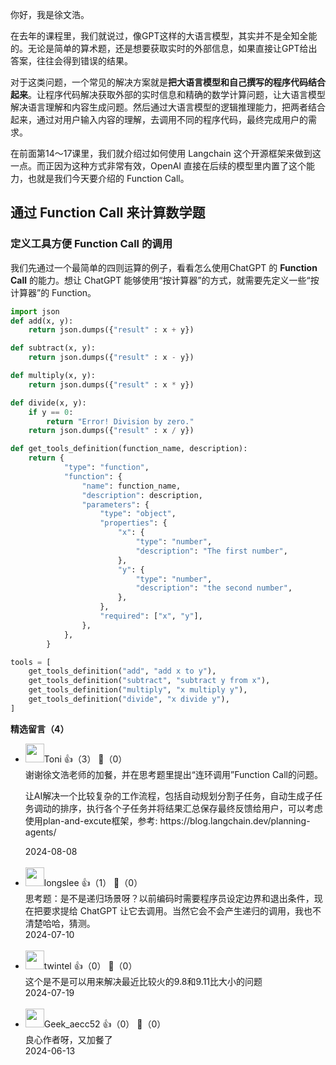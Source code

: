 你好，我是徐文浩。

在去年的课程里，我们就说过，像GPT这样的大语言模型，其实并不是全知全能的。无论是简单的算术题，还是想要获取实时的外部信息，如果直接让GPT给出答案，往往会得到错误的结果。

对于这类问题，一个常见的解决方案就是**把大语言模型和自己撰写的程序代码结合起来**。让程序代码解决获取外部的实时信息和精确的数学计算问题，让大语言模型解决语言理解和内容生成问题。然后通过大语言模型的逻辑推理能力，把两者结合起来，通过对用户输入内容的理解，去调用不同的程序代码，最终完成用户的需求。

在前面第14～17课里，我们就介绍过如何使用 Langchain 这个开源框架来做到这一点。而正因为这种方式非常有效，OpenAI 直接在后续的模型里内置了这个能力，也就是我们今天要介绍的 Function Call。

## 通过 Function Call 来计算数学题

### 定义工具方便 Function Call 的调用

我们先通过一个最简单的四则运算的例子，看看怎么使用ChatGPT 的 **Function Call** 的能力。想让 ChatGPT 能够使用“按计算器”的方式，就需要先定义一些“按计算器”的 Function。

```python
import json
def add(x, y):
    return json.dumps({"result" : x + y})

def subtract(x, y):
    return json.dumps({"result" : x - y})

def multiply(x, y):
    return json.dumps({"result" : x * y})

def divide(x, y):
    if y == 0:
        return "Error! Division by zero."
    return json.dumps({"result" : x / y})

def get_tools_definition(function_name, description):
    return {
            "type": "function",
            "function": {
                "name": function_name,
                "description": description,
                "parameters": {
                    "type": "object",
                    "properties": {
                        "x": {
                            "type": "number",
                            "description": "The first number",
                        },
                        "y": {
                            "type": "number",
                            "description": "the second number",
                        },
                    },
                    "required": ["x", "y"],
                },
            },
        }

tools = [
    get_tools_definition("add", "add x to y"),
    get_tools_definition("subtract", "subtract y from x"),
    get_tools_definition("multiply", "x multiply y"),
    get_tools_definition("divide", "x divide y"),
]

```
<div><strong>精选留言（4）</strong></div><ul>
<li><img src="https://static001.geekbang.org/account/avatar/00/30/ef/2d/757bb0d3.jpg" width="30px"><span>Toni</span> 👍（3） 💬（0）<div>谢谢徐文浩老师的加餐，并在思考题里提出“连环调用”Function Call的问题。

让AI解决一个比较复杂的工作流程，包括自动规划分割子任务，自动生成子任务调动的排序，执行各个子任务并将结果汇总保存最终反馈给用户，可以考虑使用plan-and-excute框架，参考: https:&#47;&#47;blog.langchain.dev&#47;planning-agents&#47;</div>2024-08-08</li><br/><li><img src="https://static001.geekbang.org/account/avatar/00/16/5e/82/438c8534.jpg" width="30px"><span>longslee</span> 👍（1） 💬（0）<div>思考题：是不是递归场景呀？以前编码时需要程序员设定边界和退出条件，现在把要求提给 ChatGPT 让它去调用。当然它会不会产生递归的调用，我也不清楚哈哈，猜测。</div>2024-07-10</li><br/><li><img src="https://static001.geekbang.org/account/avatar/00/27/4c/da/cb29f794.jpg" width="30px"><span>twintel</span> 👍（0） 💬（0）<div>这个是不是可以用来解决最近比较火的9.8和9.11比大小的问题</div>2024-07-19</li><br/><li><img src="https://thirdwx.qlogo.cn/mmopen/vi_32/Q0j4TwGTfTIXat0F1n3doFkZDXiaEqIiaJWKf8zOlbU8MSlLgMGGKufopLib21qeBqficic8viaTxKTglxwgKBevwC1w/132" width="30px"><span>Geek_aecc52</span> 👍（0） 💬（0）<div>良心作者呀，又加餐了</div>2024-06-13</li><br/>
</ul>